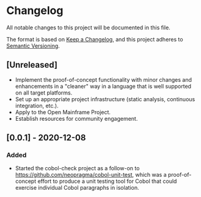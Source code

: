 # Changelog

All notable changes to this project will be documented in this file.

The format is based on [Keep a Changelog](https://keepachangelog.com/en/1.0.0/),
and this project adheres to [Semantic Versioning](https://semver.org/spec/v2.0.0.html).

## [Unreleased]

- Implement the proof-of-concept functionality with minor changes and enhancements in a "cleaner" way in a language that is well supported on all target platforms.
- Set up an appropriate project infrastructure (static analysis, continuous integration, etc.).
- Apply to the Open Mainframe Project.
- Establish resources for community engagement.

## [0.0.1] - 2020-12-08

### Added

- Started the cobol-check project as a follow-on to https://github.com/neopragma/cobol-unit-test, which was a proof-of-concept effort to produce a unit testing tool for Cobol that could exercise individual Cobol paragraphs in isolation.